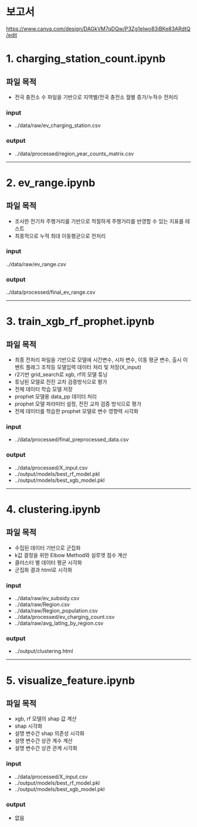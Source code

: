 # 보고서
https://www.canva.com/design/DAGkVM7qDQw/P3Zg1elwo83iBKe83ARdtQ/edit

# 1. charging_station_count.ipynb
## 파일 목적
* 전국 충전소 수 파일을 기반으로 지역별/전국 충전소 월별 증가/누적수 전처리
### input
* ../data/raw/ev_charging_station.csv
### output
* ../data/processed/region_year_counts_matrix.csv

-----------------------------
# 2. ev_range.ipynb
## 파일 목적
* 조사한 전기차 주행거리를 기반으로 적절하게 주행거리를 반영할 수 있는 지표를 테스트
* 최종적으로 누적 최대 이동평균으로 전처리
### input
../data/raw/ev_range.csv
### output
../data/processed/final_ev_range.csv

-----------------------------
# 3. train_xgb_rf_prophet.ipynb
## 파일 목적
* 최종 전처리 파일을 기반으로 모델에 시간변수, 시차 변수, 이동 평균 변수, 출시 이벤트 플래그 조작등 모델입력 데이터 처리 및 저장(X_input)
* r2기반 grid_search로 xgb, rf의 모델 튜닝
* 튜닝된 모델로 전진 교차 검증방식으로 평가
* 전체 데이터 학습 모델 저장
* prophet 모델용 data_pp 데이터 처리
* prophet 모델 파라미터 설정, 전진 교차 검증 방식으로 평가
* 전체 데이터를 학습한 prophet 모델로 변수 영향력 시각화
### input
* ../data/processed/final_preprocessed_data.csv
### output
* ../data/processed/X_input.csv
* ../output/models/best_rf_model.pkl
* ../output/models/best_xgb_model.pkl

-----------------------------
# 4. clustering.ipynb
## 파일 목적
* 수집된 데이터 기반으로 군집화
* k값 결정을 위한 Elbow Method와 실루엣 점수 계산
* 클러스터 별 데이터 평균 시각화
* 군집화 결과 html로 시각화
### input
* ../data/raw/ev_subsidy.csv
* ../data/raw/Region.csv
* ../data/raw/Region_population.csv
* ../data/processed/ev_charging_count.csv
* ../data/raw/avg_latlng_by_region.csv
### output
* ../output/clustering.html

-----------------------------
# 5. visualize_feature.ipynb
## 파일 목적
* xgb, rf 모델의 shap 값 계산
* shap 시각화
* 설명 변수간 shap 의존성 시각화
* 설명 변수간 상관 계수 계산
* 설명 변수간 상관 관계 시각화
### input
* ../data/processed/X_input.csv
* ../output/models/best_rf_model.pkl
* ../output/models/best_xgb_model.pkl
### output
* 없음
